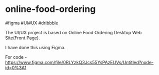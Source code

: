 # online-food-ordering
#figma
#UI#UX
#dribbble

The UI/UX project is based on Online Food Ordering Desktop Web Site(Front Page).

I have done this using Figma.

For code - https://www.figma.com/file/0RLYzkQ3Jcs55YsPAzEUVs/Untitled?node-id=0%3A1
